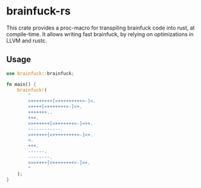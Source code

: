 # brainfuck-rs
This crate provides a proc-macro for transpiling brainfuck code into rust, at compile-time. It allows writing fast brainfuck, by relying on optimizations in LLVM and rustc.

## Usage

```rust
use brainfuck::brainfuck;

fn main() {
    brainfuck!(
        "
        >++++++++[<+++++++++>-]<.
        >++++[<+++++++>-]<+.
        +++++++..
        +++.
        >>++++++[<+++++++>-]<++.
        ------------.
        >++++++[<+++++++++>-]<+.
        <.
        +++.
        ------.
        --------.
        >>>++++[<++++++++>-]<+.
        "
    );
}
```